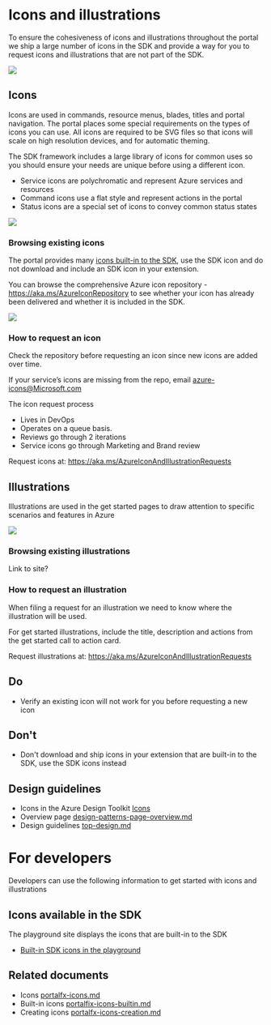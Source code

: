 ﻿# Icons and illustrations
To ensure the cohesiveness of icons and illustrations throughout the portal we ship a large number of icons in the SDK and provide a way for you to request icons and illustrations that are not part of the SDK.

<div style="max-width:400px">
<img alttext="Icons and illustration style" src="../media/design-patterns-icons/style-and-color.png"  />
</div>

<a name="icons"></a>
## Icons
Icons are used in commands, resource menus, blades, titles and portal navigation. The portal places some special requirements on the types of icons you can use. All icons are required to be SVG files so that icons will scale on high resolution devices, and for automatic theming.

The SDK framework includes a large library of icons for common uses so you should ensure your needs are unique before using a different icon.

* Service icons are polychromatic and represent Azure services and resources
* Command icons use a flat style and represent actions in the portal
* Status icons are a special set of icons to convey common status states

<div style="max-width:400px">
<img alttext="Icons" src="../media/design-patterns-icons/icons.png"  />
</div>

<a name="icons-browsing-existing-icons"></a>
### Browsing existing icons
The portal provides many <a href="https://ms.portal.azure.com/?Microsoft_Azure_Playground=true#blade/Microsoft_Azure_Playground/PlaygroundBlade/IconsSearchBlade" target="_blank">icons built-in to the SDK</a>, use the SDK icon and do not download and include an SDK icon in your extension.

You can browse the comprehensive Azure icon repository -  https://aka.ms/AzureIconRepository to see whether your icon has already been delivered and whether it is included in the SDK.

<div style="max-width:800px">
<img alttext="Icons repository" src="../media/design-patterns-icons/icon-repo.png"  />
</div>

<a name="icons-how-to-request-an-icon"></a>
### How to request an icon
Check the repository before requesting an icon since new icons are added over time.

If your service’s icons are missing from the repo, email azure-icons@Microsoft.com

The icon request process
* Lives in DevOps
* Operates on a queue basis.
* Reviews go through 2 iterations
* Service icons go through Marketing and Brand review

Request icons at: https://aka.ms/AzureIconAndIllustrationRequests

<a name="illustrations"></a>
## Illustrations
Illustrations are used in the get started pages to draw attention to specific scenarios and features in Azure

<div style="max-width:400px">
<img alttext="Icons" src="../media/design-patterns-icons/illustrations.png"  />
</div>

<a name="illustrations-browsing-existing-illustrations"></a>
### Browsing existing illustrations
Link to site?

<a name="illustrations-how-to-request-an-illustration"></a>
### How to request an illustration
When filing a request for an illustration we need to know where the illustration will be used.

For get started illustrations, include the title, description and actions from the get started call to action card.

Request illustrations at: https://aka.ms/AzureIconAndIllustrationRequests

<a name="do"></a>
## Do
* Verify an existing icon will not work for you before requesting a new icon

<a name="don-t"></a>
## Don&#39;t
* Don't download and ship icons in your extension that are built-in to the SDK, use the SDK icons instead

<a name="design-guidelines"></a>
## Design guidelines
* Icons in the Azure Design Toolkit [Icons](https://www.figma.com/file/Bwn8rmUOYtnPRwA3JoQTBn/Azure-Portal-Toolkit?node-id=3020%3A0)
* Overview page [design-patterns-page-overview.md](design-pattern-page-overview.md)
* Design guidelines [top-design.md](top-design.md)

<a name="for-developers"></a>
# For developers
Developers can use the following information to get started with icons and illustrations

<a name="for-developers-icons-available-in-the-sdk"></a>
## Icons available in the SDK
The playground site displays the icons that are built-in to the SDK

*  <a href="https://ms.portal.azure.com/?Microsoft_Azure_Playground=true#blade/Microsoft_Azure_Playground/PlaygroundBlade/IconsSearchBlade" target="_blank">Built-in SDK icons in the playground</a>

<a name="for-developers-related-documents"></a>
## Related documents

* Icons [portalfx-icons.md](portalfx-icons.md)
* Built-in icons [portalfix-icons-builtin.md](portalfx-icons-builtin.md)
* Creating icons [portalfx-icons-creation.md](portalfx-icons-creation.md)
